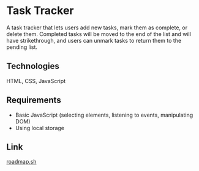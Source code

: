 # Task Tracker

A task tracker that lets users add new tasks, mark them as complete, or delete them. Completed tasks will be moved to the end of the list and will have strikethrough, and users can unmark tasks to return them to the pending list.

## Technologies

HTML, CSS, JavaScript

## Requirements

- Basic JavaScript (selecting elements, listening to events, manipulating DOM)
- Using local storage

## Link

[roadmap.sh](https://roadmap.sh/projects/task-tracker-js)
